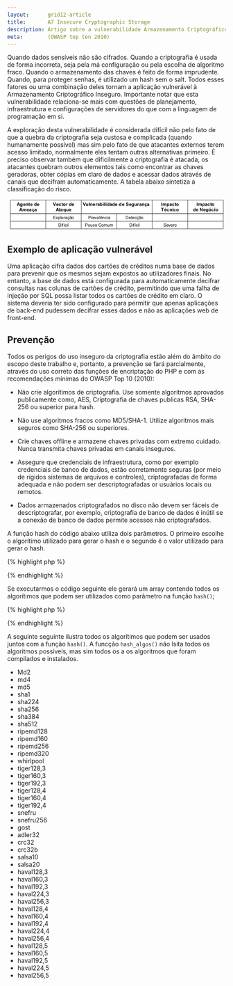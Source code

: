 ```yaml
---
layout:      grid12-article
title:       A7 Insecure Cryptographic Storage
description: Artigo sobre a vulnerabilidade Armazenamento Criptográfico Inseguro, sétimo item da lista TOP 10 da WOASP
meta:        (OWASP top ten 2010)
---
```


Quando dados sensíveis não são cifrados. Quando a criptografia é usada de forma incorreta, seja pela má configuração ou
pela escolha de algoritmo fraco. Quando o armazenamento das chaves é feito de forma imprudente. Quando, para proteger 
senhas, é utilizado um hash sem o salt. Todos esses fatores ou uma combinação deles tornam a aplicação vulnerável à
Armazenamento Criptográfico Inseguro. Importante notar que esta vulnerabilidade relaciona-se mais com questões de 
planejamento, infraestrutura e configurações de servidores do que com a linguagem de programação em si.

A exploração desta vulnerabilidade é considerada difícil não pelo fato de que a quebra da criptografia seja custosa e
complicada (quando humanamente possível) mas sim pelo fato de que atacantes externos terem acesso limitado, normalmente
eles tentam outras alternativas primeiro. É preciso observar também que dificilmente a criptografia é atacada, os 
atacantes quebram outros elementos tais como encontrar as chaves geradoras, obter cópias em claro de dados e acessar dados
através de canais que decifram automaticamente. A tabela abaixo sintetiza a classificação do risco.


![Mapeamento de risco Armazenamento Criptográfico Inseguro](tabela-risco.png "Mapeamento de risco Armazenamento Criptográfico Inseguro")



Exemplo de aplicação vulnerável
---

Uma aplicação cifra dados dos cartões de créditos numa base de dados para prevenir que os mesmos sejam expostos ao 
utilizadores finais. No entanto, a base de dados está configurada para automaticamente decifrar consultas nas colunas de
cartões de crédito, permitindo que uma falha de injeção por SQL possa listar todos os cartões de crédito em claro. O 
sistema deveria ter sido configurado para permitir que apenas aplicações de back-end pudessem decifrar esses dados e não
as aplicações web de front-end.



Prevenção
---

Todos os perigos do uso inseguro da criptografia estão além do âmbito do escopo deste trabalho e, portanto, a prevenção
se fará parcialmente, através do uso correto das funções de encriptação do PHP e com as recomendações mínimas do 
OWASP Top 10 (2010):

* Não crie algorítimos de criptografia. Use somente algoritmos aprovados publicamente como, AES, Criptografia de chaves
publicas RSA, SHA-256 ou superior para hash.

* Não use algoritmos fracos como MD5/SHA-1. Utilize algoritmos mais seguros como SHA-256 ou superiores.

* Crie chaves offline e armazene chaves privadas com extremo cuidado. Nunca transmita chaves privadas em canais inseguros.

* Assegure que credenciais de infraestrutura, como por exemplo credenciais de banco de dados, estão corretamente seguras
(por meio de rígidos sistemas de arquivos e controles), criptografadas de forma adequada e não podem ser descriptografadas
 or usuários locais ou remotos.

* Dados armazenados criptografados no disco não devem ser fáceis de descriptografar, por exemplo, criptografia de banco 
de dados é inútil se a conexão de banco de dados permite acessos não criptografados.

A função hash do código abaixo utiliza dois parâmetros. O primeiro escolhe o algorítimo utilizado para gerar o hash e o 
segundo é o valor utilizado para gerar o hash.

{% highlight php %}
<?php

echo hash('sha256', 'senha');

?> 
{% endhighlight %}

Se executarmos o código seguinte ele gerará um array contendo todos os algorítimos que podem ser utilizados como 
parâmetro na função `hash()`;

{% highlight php %}
<?php

print_r( hash_algos() );

?>
{% endhighlight %}

A seguinte seguinte ilustra todos os algorítimos que podem ser usados juntos com a função `hash()`. A funcção `hash_algos()`
não lsita todos os algoritmos possíveis, mas sim todos os a os algoritmos que foram compilados e instalados.

- Md2
- md4
- md5
- sha1
- sha224
- sha256
- sha384
- sha512
- ripemd128
- ripemd160
- ripemd256
- ripemd320
- whirlpool
- tiger128,3
- tiger160,3
- tiger192,3
- tiger128,4
- tiger160,4
- tiger192,4
- snefru
- snefru256
- gost
- adler32
- crc32
- crc32b
- salsa10
- salsa20
- haval128,3
- haval160,3
- haval192,3
- haval224,3
- haval256,3
- haval128,4
- haval160,4
- haval192,4
- haval224,4
- haval256,4
- haval128,5
- haval160,5
- haval192,5
- haval224,5
- haval256,5
